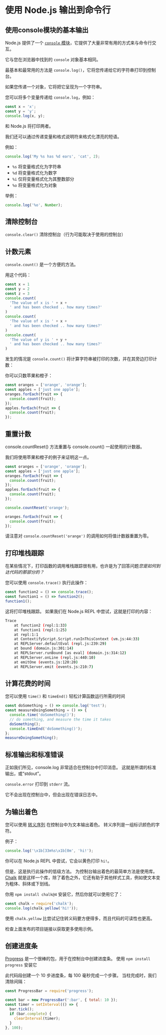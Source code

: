 # 使用 Node.js 输出到命令行

## 使用console模块的基本输出

Node.js 提供了一个 [`console` 模块](https://nodejs.org/api/console.html)，它提供了大量非常有用的方式来与命令行交互。

它与您在浏览器中找到的 `console` 对象基本相同。

最基本和最常用的方法是 `console.log()`，它将您传递给它的字符串打印到控制台。

如果您传递一个对象，它将把它呈现为一个字符串。

您可以将多个变量传递给 `console.log`，例如：

```js
const x = 'x';
const y = 'y';
console.log(x, y);
```

和 Node.js 将打印两者。

我们还可以通过传递变量和格式说明符来格式化漂亮的短语。

例如：

```js
console.log('My %s has %d ears', 'cat', 2);
```

- `%s` 将变量格式化为字符串
- `%d` 将变量格式化为数字
- `%i` 仅将变量格式化为其整数部分
- `%o` 将变量格式化为对象

举例：

```js
console.log('%o', Number);
```

## 清除控制台

`console.clear()` 清除控制台（行为可能取决于使用的控制台）

## 计数元素

`console.count()` 是一个方便的方法。

用这个代码：

```js
const x = 1
const y = 2
const z = 3
console.count(
  'The value of x is ' + x + 
  ' and has been checked .. how many times?'
)
console.count(
  'The value of x is ' + x + 
  ' and has been checked .. how many times?'
)
console.count(
  'The value of y is ' + y + 
  ' and has been checked .. how many times?'
)
```

发生的情况是 `console.count()` 将计算字符串被打印的次数，并在其旁边打印计数：

你可以只数苹果和橙子：

```js
const oranges = ['orange', 'orange'];
const apples = ['just one apple'];
oranges.forEach(fruit => {
  console.count(fruit);
});
apples.forEach(fruit => {
  console.count(fruit);
});
```

## 重置计数

console.countReset() 方法重置与 console.count() 一起使用的计数器。

我们将使用苹果和橙子的例子来证明这一点。

```js
const oranges = ['orange', 'orange'];
const apples = ['just one apple'];
oranges.forEach(fruit => {
  console.count(fruit);
});
apples.forEach(fruit => {
  console.count(fruit);
});

console.countReset('orange');

oranges.forEach(fruit => {
  console.count(fruit);
});
```

请注意对 `console.countReset('orange')` 的调用如何将值计数器重置为零。

## 打印堆栈跟踪

在某些情况下，打印函数的调用堆栈跟踪很有用，也许是为了回答问题*您是如何到达代码的那部分的？*

您可以使用 `console.trace()` 执行此操作：

```js
const function2 = () => console.trace();
const function1 = () => function2();
function1();
```

这将打印堆栈跟踪。 如果我们在 Node.js REPL 中尝试，这就是打印的内容：

```bash
Trace
    at function2 (repl:1:33)
    at function1 (repl:1:25)
    at repl:1:1
    at ContextifyScript.Script.runInThisContext (vm.js:44:33)
    at REPLServer.defaultEval (repl.js:239:29)
    at bound (domain.js:301:14)
    at REPLServer.runBound [as eval] (domain.js:314:12)
    at REPLServer.onLine (repl.js:440:10)
    at emitOne (events.js:120:20)
    at REPLServer.emit (events.js:210:7)
```

## 计算花费的时间

您可以使用 `time()` 和 `timeEnd()` 轻松计算函数运行所需的时间

```js
const doSomething = () => console.log('test');
const measureDoingSomething = () => {
  console.time('doSomething()');
  // do something, and measure the time it takes
  doSomething();
  console.timeEnd('doSomething()');
};
measureDoingSomething();
```

## 标准输出和标准错误

正如我们所见，console.log 非常适合在控制台中打印消息。 这就是所谓的标准输出，或“stdout”。

`console.error` 打印到 `stderr` 流。

它不会出现在控制台中，但会出现在错误日志中。

## 为输出着色

您可以使用 [转义序列](https://gist.github.com/iamnewton/8754917) 在控制台中为文本输出着色。 转义序列是一组标识颜色的字符。

例子：

```js
console.log('\x1b[33m%s\x1b[0m', 'hi!');
```

你可以在 Node.js REPL 中尝试，它会以黄色打印 `hi!`。

但是，这是执行此操作的低级方法。 为控制台输出着色的最简单方法是使用库。 [Chalk](https://github.com/chalk/chalk) 就是这样一个库，除了着色之外，它还有助于其他样式工具，例如使文本变为粗体、斜体或下划线。

你用 `npm install chalk@4` 安装它，然后你就可以使用它了：

```js
const chalk = require('chalk');
console.log(chalk.yellow('hi!'));
```

使用 `chalk.yellow` 比尝试记住转义码要方便得多，而且代码的可读性也更高。

检查上面发布的项目链接以获取更多使用示例。

## 创建进度条

[Progress](https://www.npmjs.com/package/progress) 是一个很棒的包，用于在控制台中创建进度条。 使用 `npm install progress` 安装它

此代码段创建一个 10 步进度条，每 100 毫秒完成一个步骤。 当柱完成时，我们清除间隔：

```js
const ProgressBar = require('progress');

const bar = new ProgressBar(':bar', { total: 10 });
const timer = setInterval(() => {
  bar.tick();
  if (bar.complete) {
    clearInterval(timer);
  }
}, 100);
```

